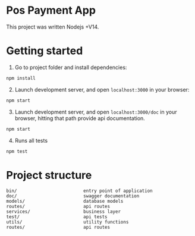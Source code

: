 # Pos Payment App


This project was written Nodejs +V14.

# Getting started

1. Go to project folder and install dependencies:
 ```sh
 npm install
 ```

2. Launch development server, and open `localhost:3000` in your browser:
 ```sh
 npm start
 ```
3. Launch development server, and open `localhost:3000/doc` in your browser, hitting that path provide api documentation.
 ```sh
 npm start
 ```
 4. Runs all tests
 ```sh
 npm test
 ```

# Project structure

```
bin/                         entry point of application
doc/                         swagger documentation
models/                      database models 
routes/                      api routes
services/                    business layer
test/                        api tests
utils/                       utility functions
routes/                      api routes
```


